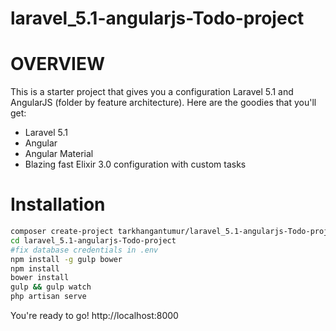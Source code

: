 # laravel_5.1-angularjs-Todo-project

# OVERVIEW

This is a starter project that gives you a configuration Laravel 5.1 and AngularJS (folder by feature architecture). Here are the goodies that you'll get:

* Laravel 5.1
* Angular
* Angular Material
* Blazing fast Elixir 3.0 configuration with custom tasks

# Installation

```bash
composer create-project tarkhangantumur/laravel_5.1-angularjs-Todo-project --prefer-dist
cd laravel_5.1-angularjs-Todo-project
#fix database credentials in .env
npm install -g gulp bower
npm install
bower install
gulp && gulp watch
php artisan serve
```
You're ready to go! http://localhost:8000
